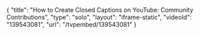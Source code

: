 {
    "title": "How to Create Closed Captions on YouTube: Community Contributions",
    "type": "solo",
    "layout": "iframe-static",
    "videoId": "139543081",
    "url": "\/tvpembed\/139543081"
}